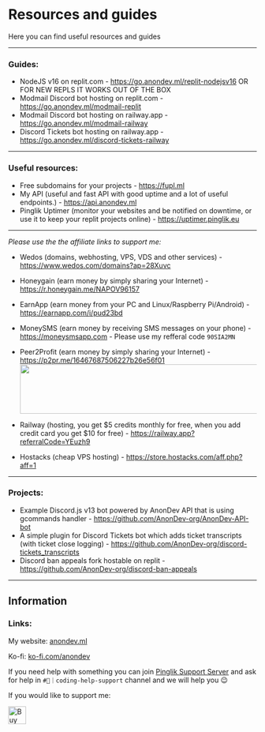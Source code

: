 
# Resources and guides

Here you can find useful resources and guides


------
### Guides:
- NodeJS v16 on replit.com - https://go.anondev.ml/replit-nodejsv16 OR FOR NEW REPLS IT WORKS OUT OF THE BOX
- Modmail Discord bot hosting on replit.com - https://go.anondev.ml/modmail-replit
- Modmail Discord bot hosting on railway.app - https://go.anondev.ml/modmail-railway
- Discord Tickets bot hosting on railway.app - https://go.anondev.ml/discord-tickets-railway
------
### Useful resources:
- Free subdomains for your projects - https://fupl.ml
- My API (useful and fast API with good uptime and a lot of useful endpoints.) - https://api.anondev.ml
- Pinglik Uptimer (monitor your websites and be notified on downtime, or use it to keep your replit projects online) - https://uptimer.pinglik.eu
---

*Please use the the affiliate links to support me:*

- Wedos (domains, webhosting, VPS, VDS and other services) - https://www.wedos.com/domains?ap=28Xuvc 
- Honeygain (earn money by simply sharing your Internet) - https://r.honeygain.me/NAPOV96157
- EarnApp (earn money from your PC and Linux/Raspberry Pi/Android) - https://earnapp.com/i/pud23bd
- MoneySMS (earn money by receiving SMS messages on your phone) - https://moneysmsapp.com - Please use my refferal code `90SIA2MN`
- Peer2Profit (earn money by simply sharing your Internet) - https://p2pr.me/16467687506227b26e56f01
<a href="https://p2pr.me/16467687506227b26e56f01"><img src="https://peer2profit.com/img/promo/en/p2p-banner-640x100.png" width="640"  height="100" /></a>


- Railway (hosting, you get $5 credits monthly for free, when you add credit card you get $10 for free) - https://railway.app?referralCode=YEuzh9
- Hostacks (cheap VPS hosting) - https://store.hostacks.com/aff.php?aff=1
------
### Projects:
- Example Discord.js v13 bot powered by AnonDev API that is using gcommands handler - https://github.com/AnonDev-org/AnonDev-API-bot
- A simple plugin for Discord Tickets bot which adds ticket transcripts (with ticket close logging) - https://github.com/AnonDev-org/discord-tickets_transcripts
- Discord ban appeals fork hostable on replit - https://github.com/AnonDev-org/discord-ban-appeals
------


## Information

### Links:
My website: [anondev.ml](https://anondev.ml)

Ko-fi: [ko-fi.com/anondev](https://ko-fi.com/anondev)

If you need help with something you can join [Pinglik Support Server](https://pinglik.eu/support) and ask for help in `#💛｜coding-help-support` channel and we will help you 😉


If you would like to support me:<br>

<a  href='https://ko-fi.com/J3J72WPRC'  target='__blank'><img  height='36'  style='border:0px;height:36px;'  src='https://cdn.ko-fi.com/cdn/kofi2.png?v=2'  border='0'  alt='Buy Me a Coffee at ko-fi.com'  /></a>
